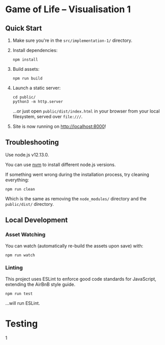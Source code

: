 # Game of Life – Visualisation 1
## Quick Start

1. Make sure you're in the `src/implementation-1/` directory.

2. Install dependencies:
    ```
    npm install
    ```

2. Build assets:
    ```
    npm run build
    ```
3. Launch a static server:
    ```
    cd public/
    python3 -m http.server
    ```
   
   ...or just open `public/dist/index.html` in your browser from your local filesystem, served over `file:///`.
4. Site is now running on [http://localhost:8000](http://localhost:8000)!

## Troubleshooting
Use node.js v12.13.0.

You can use [nvm](https://github.com/nvm-sh/nvm) to install different node.js versions. 

If something went wrong during the installation process, try cleaning everything:

```
npm run clean
```

Which is the same as removing the `node_modules/` directory and the `public/dist/` directory.

## Local Development
### Asset Watching
You can watch (automatically re-build the assets upon save) with:

```
npm run watch
```

### Linting
This project uses ESLint to enforce good code standards for JavaScript, extending the AirBnB style guide.

```
npm run test
```

...will run ESLint.


# Testing
1
